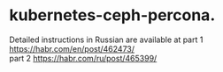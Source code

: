 # kubernetes-ceph-percona. 
Detailed instructions in Russian are available at 
part 1 https://habr.com/en/post/462473/  
part 2 https://habr.com/ru/post/465399/
